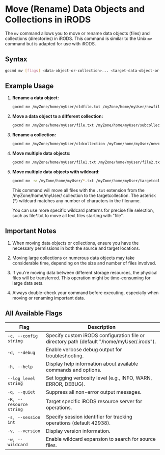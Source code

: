 # Move (Rename) Data Objects and Collections in iRODS

The `mv` command allows you to move or rename data objects (files) and collections (directories) in iRODS. This command is similar to the Unix `mv` command but is adapted for use with iRODS.

## Syntax
```sh
gocmd mv [flags] <data-object-or-collection>... <target-data-object-or-collection>
```

## Example Usage

1. **Rename a data object:**
    ```sh
    gocmd mv /myZone/home/myUser/oldfile.txt /myZone/home/myUser/newfile.txt
    ```

2. **Move a data object to a different collection:**
    ```sh
    gocmd mv /myZone/home/myUser/file.txt /myZone/home/myUser/subcollection/
    ```

3. **Rename a collection:**
    ```sh
    gocmd mv /myZone/home/myUser/oldcollection /myZone/home/myUser/newcollection
    ```

4. **Move multiple data objects:**
    ```sh
    gocmd mv /myZone/home/myUser/file1.txt /myZone/home/myUser/file2.txt /myZone/home/myUser/targetcollection/
    ```

5. **Move multiple data objects with wildcard:**
    ```sh
    gocmd mv -w /myZone/home/myUser/*.txt /myZone/home/myUser/targetcollection/
    ```

    This command will move all files with the `.txt` extension from the /myZone/home/myUser/ collection to the targetcollection. The asterisk (*) wildcard matches any number of characters in the filename.

    You can use more specific wildcard patterns for precise file selection, such as file*.txt to move all text files starting with "file".

## Important Notes

1. When moving data objects or collections, ensure you have the necessary permissions in both the source and target locations.

2. Moving large collections or numerous data objects may take considerable time, depending on the size and number of files involved.

3. If you're moving data between different storage resources, the physical files will be transferred. This operation might be time-consuming for large data sets.

4. Always double-check your command before executing, especially when moving or renaming important data.

## All Available Flags

| Flag                                | Description                                                                 |
|-------------------------------------|-----------------------------------------------------------------------------|
| `-c, --config string`               | Specify custom iRODS configuration file or directory path (default "/home/myUser/.irods"). |
| `-d, --debug`                        | Enable verbose debug output for troubleshooting.                           |
| `-h, --help`                         | Display help information about available commands and options.             |
| `--log_level string`                 | Set logging verbosity level (e.g., INFO, WARN, ERROR, DEBUG).              |
| `-q, --quiet`                        | Suppress all non-error output messages.                                    |
| `-R, --resource string`              | Target specific iRODS resource server for operations.                     |
| `-s, --session int`                  | Specify session identifier for tracking operations (default 42938).        |
| `-v, --version`                      | Display version information.                                                |
| `-w, --wildcard`                     | Enable wildcard expansion to search for source files.                      |
